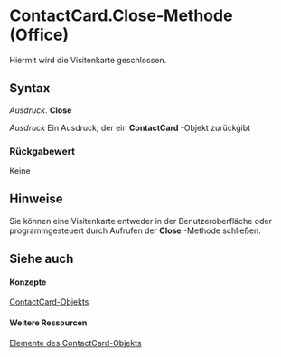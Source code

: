 
# ContactCard.Close-Methode (Office)

Hiermit wird die Visitenkarte geschlossen.


## Syntax

 _Ausdruck_. **Close**

 _Ausdruck_ Ein Ausdruck, der ein **ContactCard** -Objekt zurückgibt


### Rückgabewert

Keine


## Hinweise

Sie können eine Visitenkarte entweder in der Benutzeroberfläche oder programmgesteuert durch Aufrufen der  **Close** -Methode schließen.


## Siehe auch


#### Konzepte


[ContactCard-Objekts](148c7268-e12c-d9ae-d31f-b625067eb352.md)
#### Weitere Ressourcen


[Elemente des ContactCard-Objekts](http://msdn.microsoft.com/library/8e7fc57b-7abc-7a94-c1ab-a1283f890c27%28Office.15%29.aspx)